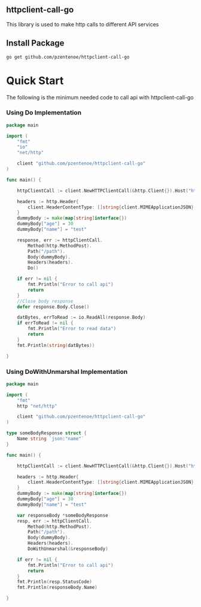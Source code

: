 ## httpclient-call-go

This library is used to make http calls to different API services

## Install Package

`go get github.com/pzentenoe/httpclient-call-go`

# Quick Start

The following is the minimum needed code to call api with httpclient-call-go

### Using Do Implementation

```go
package main

import (
	"fmt"
	"io"
	"net/http"

	client "github.com/pzentenoe/httpclient-call-go"
)

func main() {

	httpClientCall := client.NewHTTPClientCall(&http.Client{}).Host("https://dummyhost.cl")

	headers := http.Header{
		client.HeaderContentType: []string{client.MIMEApplicationJSON},
	}
	dummyBody := make(map[string]interface{})
	dummyBody["age"] = 30
	dummyBody["name"] = "test"

	response, err := httpClientCall.
		Method(http.MethodPost).
		Path("/path").
		Body(dummyBody).
		Headers(headers).
		Do()

	if err != nil {
		fmt.Println("Error to call api")
		return
	}
	//Close body response 
	defer response.Body.Close()

	datBytes, errToRead := io.ReadAll(response.Body)
	if errToRead != nil {
		fmt.Println("Error to read data")
		return
	}
	fmt.Println(string(datBytes))

}
```

### Using DoWithUnmarshal Implementation

```go
package main

import (
	"fmt"
	http "net/http"

	client "github.com/pzentenoe/httpclient-call-go"
)

type someBodyResponse struct {
	Name string `json:"name"`
}

func main() {

	httpClientCall := client.NewHTTPClientCall(&http.Client{}).Host("https://dummyhost.cl")

	headers := http.Header{
		client.HeaderContentType: []string{client.MIMEApplicationJSON},
	}
	dummyBody := make(map[string]interface{})
	dummyBody["age"] = 30
	dummyBody["name"] = "test"

	var responseBody *someBodyResponse
	resp, err := httpClientCall.
		Method(http.MethodPost).
		Path("/path").
		Body(dummyBody).
		Headers(headers).
		DoWithUnmarshal(&responseBody)

	if err != nil {
		fmt.Println("Error to call api")
		return
	}
	fmt.Println(resp.StatusCode)
	fmt.Println(responseBody.Name)

}
```
